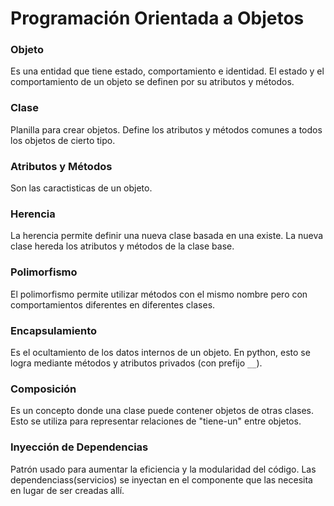 # Programación Orientada a Objetos

### Objeto
Es una entidad que tiene estado, comportamiento e identidad. El estado y el comportamiento de un objeto se definen  por su atributos y métodos.

### Clase
Planilla para crear objetos. Define los atributos y métodos comunes a todos los objetos de cierto tipo. 

### Atributos y Métodos
Son las caractisticas de un objeto. 

### Herencia
La herencia permite definir una nueva clase basada en una existe. La nueva clase hereda los atributos y métodos de la clase base.

### Polimorfismo
El polimorfismo permite utilizar métodos con el mismo nombre pero con comportamientos diferentes en diferentes clases.

### Encapsulamiento
Es el ocultamiento de los datos internos de un objeto. En python, esto se logra mediante métodos y atributos privados (con prefijo `__`).

### Composición
Es un concepto donde una clase puede contener objetos de otras clases. Esto se utiliza para representar relaciones de "tiene-un" entre objetos. 

### Inyección de Dependencias
Patrón usado para aumentar la eficiencia y la modularidad del código. Las dependenciass(servicios) se inyectan en el componente que las necesita en lugar de ser creadas allí. 
 
